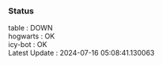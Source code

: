 ### Status


table : DOWN  
hogwarts : OK  
icy-bot : OK  
Latest Update : 2024-07-16 05:08:41.130063
